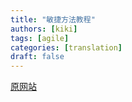 ```yaml
---
title: "敏捷方法教程"
authors: [kiki]
tags: [agile]
categories: [translation]
draft: false
---
```


[原网站](https://www.tutorialspoint.com/agile/index.htm)

